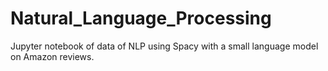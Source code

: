 # Natural_Language_Processing
Jupyter notebook of data of NLP using Spacy with a small language model on Amazon reviews.
